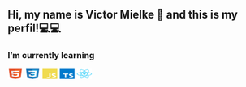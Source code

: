 ## Hi, my name is Victor Mielke 👋 and this is my perfil!💻💻

<h3> I’m currently learning </h3>
<div>
  <img alt="html" height="20" width="30" src="./imgs/html5-original.svg">
  <img alt="css" height="20" width="30" src="./imgs/css3-original.svg">
  <img alt="Js" height="20" width="30" src="./imgs/javascript-plain.svg">
  <img alt="ts" height="20" width="30" src="./imgs/typescript-plain.svg">
  <img alt="react" height="20" width="30" src="./imgs/react-original.svg">
</div>



<!--
**vicemanu/vicemanu** is a ✨ _special_ ✨ repository because its `README.md` (this file) appears on your GitHub profile.

Here are some ideas to get you started:

- 🔭 I’m currently working on ...
- 🌱  ...
- 👯 I’m looking to collaborate on ...
- 🤔 I’m looking for help with ...
- 💬 Ask me about ...
- 📫 How to reach me: ...
- 😄 Pronouns: ...
- ⚡ Fun fact: ...
-->
